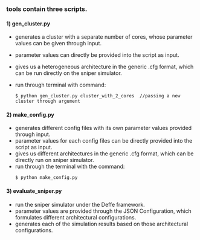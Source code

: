 ### tools contain three scripts.

#### 1) gen_cluster.py
   * generates a cluster with a separate number of cores, whose parameter values can be given through input.
   * parameter values can directly be provided into the script as input.
   * gives us a heterogeneous architecture in the generic .cfg format, which can be run directly on the sniper simulator.
   * run through terminal with command:
   
      ```
      $ python gen_cluster.py cluster_with_2_cores  //passing a new cluster through argument      
      ```
      
      
#### 2) make_config.py
   * generates different config files with its own parameter values provided through input.
   * parameter values for each config files can be directly provided into the script as input.
   * gives us different architectures in the generic .cfg format, which can be directly run on sniper simulator.  
   * run through the terminal with the command:
      ```
      $ python make_config.py
      ```
   
   
#### 3) evaluate_sniper.py
   * run the sniper simulator under the Deffe framework.
   * parameter values are provided through the JSON Configuration, which formulates different architectural configurations.
   * generates each of the simulation results based on those architectural configurations.
